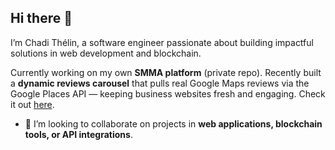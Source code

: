 ## Hi there 👋
I’m Chadi Thélin, a software engineer passionate about building impactful solutions in web development and blockchain.

Currently working on my own **SMMA platform** (private repo).
Recently built a **dynamic reviews carousel** that pulls real Google Maps reviews via the Google Places API — keeping business websites fresh and engaging. Check it out [here](https://github.com/Sharifian1/PlaceID-Carousel-Review).
- 👯 I’m looking to collaborate on projects in **web applications, blockchain tools, or API integrations**.
<!--
**Sharifian1/sharifian1** is a ✨ _special_ ✨ repository because its `README.md` (this file) appears on your GitHub profile.

Here are some ideas to get you started:

- 🔭 I’m currently working on ...
- 🌱 I’m currently learning ...
- 👯 I’m looking to collaborate on ...
- 🤔 I’m looking for help with ...
- 💬 Ask me about ...
- 📫 How to reach me: ...
- 😄 Pronouns: ...
- ⚡ Fun fact: ...
-->
